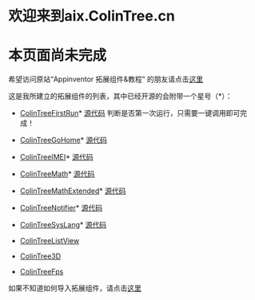 <br>

# 欢迎来到aix.ColinTree.cn

# 本页面尚未完成

希望访问原站“Appinventor 拓展组件&教程” 的朋友请点击[这里](http://www.source-space.cn)

这是我所建立的拓展组件的列表，其中已经开源的会附带一个星号（*）：

* [ColinTreeFirstRun](ColinTreeFirstRun)* [源代码](https://github.com/OpenSourceAIX/ColinTreeFirstRun)
  判断是否第一次运行，只需要一键调用即可完成！
* [ColinTreeGoHome](ColinTreeGoHome)* [源代码]()
  
* [ColinTreeIMEI](ColinTreeIMEI)* [源代码]()
  
* [ColinTreeMath](ColinTreeMath)* [源代码]()
  
* [ColinTreeMathExtended](ColinTreeMathExtended)* [源代码]()
  
* [ColinTreeNotifier](ColinTreeNotifier)* [源代码]()
  
* [ColinTreeSysLang](ColinTreeSysLang)* [源代码]()
  
* [ColinTreeListView](ColinTreeListView)
  
* [ColinTree3D](ColinTree3D)
  
* [ColinTreeFps](ColinTreeFps)
  

如果不知道如何导入拓展组件，请点击[这里](如何导入拓展组件)